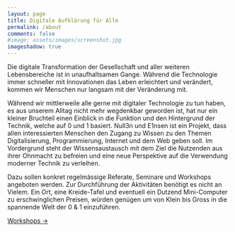 ```yaml
---
layout: page
title: Digitale Aufklärung für Alle 
permalink: /about
comments: false
#image: assets/images/screenshot.jpg
imageshadow: true
---
```


Die digitale Transformation der Gesellschaft und aller weiteren Lebensbereiche ist in
unaufhaltsamen Gange. Während die Technologie immer schneller mit Innovationen das
Leben erleichtert und verändert, kommen wir Menschen nur langsam mit der Veränderung
mit.

Während wir mittlerweile alle gerne mit digitaler Technologie zu tun haben, es aus unserem
Alltag nicht mehr wegdenkbar geworden ist, hat nur ein kleiner Bruchteil einen Einblick in
die Funktion und den Hintergrund der Technik, welche auf 0 und 1 basiert.
<span class="branding">Null3n und E1nsen</span> ist ein Projekt, dass allen interessierten Menschen den Zugang zu
Wissen zu den Themen Digitalisierung, Programmierung, Internet und dem Web geben soll.
Im Vordergrund steht der Wissensaustausch mit dem Ziel die Nutzenden aus ihrer
Ohnmacht zu befreien und eine neue Perspektive auf die Verwendung moderner Technik zu
verleihen.

Dazu sollen konkret regelmässige Referate, Seminare und Workshops angeboten werden.
Zur Durchführung der Aktivitäten benötigt es nicht an Vielem. Ein Ort, eine Kreide-Tafel
und eventuell ein Dutzend Mini-Computer zu erschwinglichen Preisen, würden genügen um
von Klein bis Gross in die spannende Welt der 0 & 1 einzuführen.

<a href="/categories#workshops" class="btn btn-dark">Workshops &rarr;</a>

